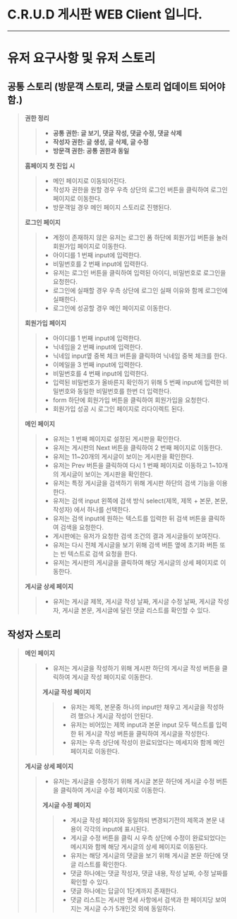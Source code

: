 # C.R.U.D 게시판 WEB Client 입니다. 
---
# 유저 요구사항 및 유저 스토리 
## 공통 스토리 (방문객 스토리, 댓글 스토리 업데이트 되어야함.)
> **권한 정리**
>> - **공통 권한: 글 보기, 댓글 작성, 댓글 수정, 댓글 삭제**
>> - **작성자 권한: 글 생성, 글 삭제, 글 수정**
>> - **방문객 권한: 공통 권한과 동일**
>
> **홈페이지 첫 진입 시**
>> - 메인 페이지로 이동되어진다.
>> - 작성자 권한을 원할 경우 우측 상단의 로그인 버튼을 클릭하여 로그인 페이지로 이동한다.
>> - 방문객일 경우 메인 페이지 스토리로 진행된다.
>
> **로그인 페이지**
>> - 계정이 존재하지 않은 유저는 로그인 폼 하단에 회원가입 버튼을 눌러 회원가입 페이지로 이동한다.
>> - 아이디를 1 번째 input에 입력한다.
>> - 비밀번호를 2 번째 input에 입력한다.
>> - 유저는 로그인 버튼을 클릭하여 입력된 아이디, 비밀번호로 로그인을 요청한다.
>> - 로그인에 실패할 경우 우측 상단에 로그인 실패 이유와 함께 로그인에 실패한다.
>> - 로그인에 성공할 경우 메인 페이지로 이동한다.
>
> **회원가입 페이지**
>> - 아이디를 1 번째 input에 입력한다.
>> - 닉네임을 2 번째 input에 입력한다.
>> - 닉네임 input옆 중복 체크 버튼을 클릭하여 닉네임 중복 체크를 한다.
>> - 이메일을 3 번째 input에 입력한다.
>> - 비밀번호를 4 번째 input에 입력한다.
>> - 입력된 비밀번호가 올바른지 확인하기 위해 5 번째 input에 입력한 비밀번호와 동일한 비밀번호를 한번 더 입력한다.
>> - form 하단에 회원가입 버튼을 클릭하여 회원가입을 요청한다.
>> - 회원가입 성공 시 로그인 페이지로 리다이렉트 된다.
>
> **메인 페이지**
>> - 유저는 1 번째 페이지로 설정된 게시판을 확인한다.
>> - 유저는 게시판의 Next 버튼을 클릭하여 2 번째 페이지로 이동한다.
>> - 유저는 11~20개의 게시글이 보이는 게시판을 확인한다.
>> - 유저는 Prev 버튼을 클릭하여 다시 1 번째 페이지로 이동하고 1~10개의 게시글이 보이는 게시판을 확인한다.
>> - 유저는 특정 게시글을 검색하기 위해 게시판 하단의 검색 기능을 이용한다.
>> - 유저는 검색 input 왼쪽에 검색 방식 select(제목, 제목 + 본문, 본문, 작성자) 에서 하나를 선택한다.
>> - 유저는 검색 input에 원하는 텍스트를 입력한 뒤 검색 버튼을 클릭하여 검색을 요청한다.
>> - 게시판에는 유저가 요청한 검색 조건의 결과 게시글들이 보여진다.
>> - 유저는 다시 전체 게시글을 보기 위해 검색 버튼 옆에 초기화 버튼 또는 빈 텍스트로 검색 요청을 한다.
>> - 유저는 게시판의 게시글을 클릭하여 해당 게시글의 상세 페이지로 이동한다.
>>
> **게시글 상세 페이지**
>> - 유저는 게시글 제목, 게시글 작성 날짜, 게시글 수정 날짜, 게시글 작성자, 게시글 본문, 게시글에 달린 댓글 리스트를 확인할 수 있다.

## 작성자 스토리
> **메인 페이지**
>> - 유저는 게시글을 작성하기 위해 게시판 하단의 게시글 작성 버튼을 클릭하여 게시글 작성 페이지로 이동한다. 
>>
>> **게시글 작성 페이지**
>>> - 유저는 제목, 본문중 하나의 input만 채우고 게시글을 작성하려 했으나 게시글 작성이 안된다.
>>> - 유저는 비어있는 제목 input과 본문 input 모두 텍스트를 입력한 뒤 게시글 작성 버튼을 클릭하여 게시글을 작성한다.
>>> - 유저는 우측 상단에 작성이 완료되었다는 메세지와 함께 메인 페이지로 이동한다.
>>
> **게시글 상세 페이지**
>> - 유저는 게시글을 수정하기 위해 게시글 본문 하단에 게시글 수정 버튼을 클릭하여 게시글 수정 페이지로 이동한다.
>>
>> **게시글 수정 페이지**
>>> - 게시글 작성 페이지와 동일하되 변경되기전의 제목과 본문 내용이 각각의 input에 표시된다.
>>> - 게시글 수정 버튼을 클릭 시 우측 상단에 수정이 완료되었다는 메시지와 함께 해당 게시글의 상세 페이지로 이동된다.
>>> - 유저는 해당 게시글의 댓글을 보기 위해 게시글 본문 하단에 댓글 리스트를 확인한다.
>>> - 댓글 하나에는 댓글 작성자, 댓글 내용, 작성 날짜, 수정 날짜를 확인할 수 있다.
>>> - 댓글 하나에는 답글이 1단계까지 존재한다.
>>> - 댓글 리스트는 게시판 명세 사항에서 검색과 한 페이지당 보여지는 게시글 수가 5개인것 외에 동일하다.